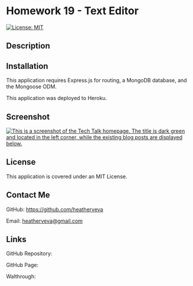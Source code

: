 # Homework 19 - Text Editor

[![License: MIT](https://img.shields.io/badge/License-MIT-yellow.svg)](https://opensource.org/licenses/MIT)

## Description

## Installation

This application requires Express.js for routing, a MongoDB database, and the Mongoose ODM.

This application was deployed to Heroku.

## Screenshot

[![This is a screenshot of the Tech Talk homepage. The title is dark green and located in the left corner, while the existing blog posts are displayed below.](./public/images/techtalk.png)](./public/images/techtalk.png)

## License

This application is covered under an MIT License.

## Contact Me

GitHub: https://github.com/heatherveva

Email: heatherveva@gmail.com

## Links

GitHub Repository:

GitHub Page:

Walthrough:
